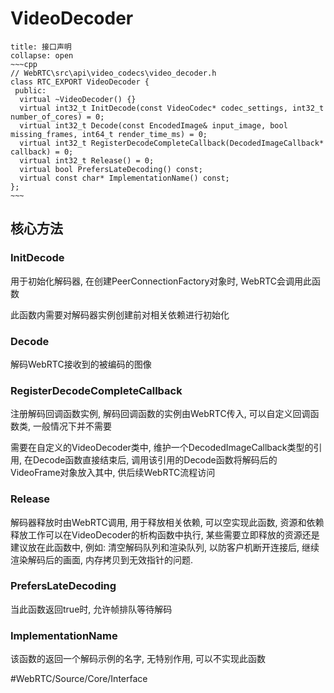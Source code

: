 ---
---
# VideoDecoder
```ad-tldr
title: 接口声明
collapse: open
~~~cpp
// WebRTC\src\api\video_codecs\video_decoder.h
class RTC_EXPORT VideoDecoder {
 public:
  virtual ~VideoDecoder() {}
  virtual int32_t InitDecode(const VideoCodec* codec_settings, int32_t number_of_cores) = 0;
  virtual int32_t Decode(const EncodedImage& input_image, bool missing_frames, int64_t render_time_ms) = 0;
  virtual int32_t RegisterDecodeCompleteCallback(DecodedImageCallback* callback) = 0;
  virtual int32_t Release() = 0;
  virtual bool PrefersLateDecoding() const;
  virtual const char* ImplementationName() const;
};
~~~
```

## 核心方法
### InitDecode
用于初始化解码器, 在创建PeerConnectionFactory对象时, WebRTC会调用此函数

此函数内需要对解码器实例创建前对相关依赖进行初始化

### Decode
解码WebRTC接收到的被编码的图像

### RegisterDecodeCompleteCallback
注册解码回调函数实例, 解码回调函数的实例由WebRTC传入, 可以自定义回调函数类, 一般情况下并不需要

需要在自定义的VideoDecoder类中, 维护一个DecodedImageCallback类型的引用, 在Decode函数直接结束后, 调用该引用的Decode函数将解码后的VideoFrame对象放入其中, 供后续WebRTC流程访问

### Release
解码器释放时由WebRTC调用, 用于释放相关依赖, 可以空实现此函数, 资源和依赖释放工作可以在VideoDecoder的析构函数中执行, 某些需要立即释放的资源还是建议放在此函数中, 例如: 清空解码队列和渲染队列, 以防客户机断开连接后, 继续渲染解码后的画面, 内存拷贝到无效指针的问题.

### PrefersLateDecoding
当此函数返回true时, 允许帧排队等待解码

### ImplementationName
该函数的返回一个解码示例的名字, 无特别作用, 可以不实现此函数



#WebRTC/Source/Core/Interface 